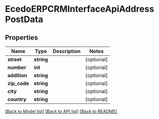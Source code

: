 # EcedoERPCRMInterfaceApiAddressPostData

## Properties
Name | Type | Description | Notes
------------ | ------------- | ------------- | -------------
**street** | **string** |  | [optional] 
**number** | **int** |  | [optional] 
**addition** | **string** |  | [optional] 
**zip_code** | **string** |  | [optional] 
**city** | **string** |  | [optional] 
**country** | **string** |  | [optional] 

[[Back to Model list]](../README.md#documentation-for-models) [[Back to API list]](../README.md#documentation-for-api-endpoints) [[Back to README]](../README.md)


